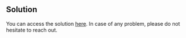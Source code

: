 ## Solution
You can access the solution [here](https://public.flourish.studio/story/1178588/). In case of any problem,
please do not hesitate to reach out.

